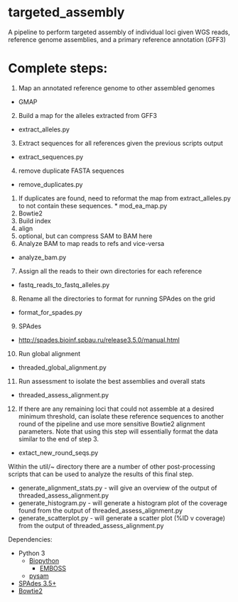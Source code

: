 # targeted_assembly
A pipeline to perform targeted assembly of individual loci given WGS reads, reference genome assemblies, and a primary reference annotation (GFF3)

# Complete steps:
1. Map an annotated reference genome to other assembled genomes
  * GMAP
2. Build a map for the alleles extracted from GFF3
  * extract_alleles.py 
3. Extract sequences for all references given the previous scripts output
  * extract_sequences.py 
4. remove duplicate FASTA sequences
  * remove_duplicates.py
  1. If duplicates are found, need to reformat the map from extract_alleles.py to not contain these sequences.
    * mod_ea_map.py
5. Bowtie2
  1. Build index
  2. align
  3. optional, but can compress SAM to BAM here
6. Analyze BAM to map reads to refs and vice-versa 
  * analyze_bam.py
7. Assign all the reads to their own directories for each reference
  * fastq_reads_to_fastq_alleles.py
8. Rename all the directories to format for running SPAdes on the grid 
  * format_for_spades.py
9. SPAdes
  * http://spades.bioinf.spbau.ru/release3.5.0/manual.html
10. Run global alignment 
  * threaded_global_alignment.py
11. Run assessment to isolate the best assemblies and overall stats
  * threaded_assess_alignment.py
12. If there are any remaining loci that could not assemble at a desired minimum threshold, can isolate these reference sequences to another round of the pipeline and use more sensitive Bowtie2 alignment parameters. Note that using this step will essentially format the data similar to the end of step 3. 
  * extact_new_round_seqs.py

Within the util/~ directory there are a number of other post-processing scripts that can
be used to analyze the results of this final step. 
* generate_alignment_stats.py - will give an overview of the output of threaded_assess_alignment.py
* generate_histogram.py - will generate a histogram plot of the coverage found from the output of threaded_assess_alignment.py
* generate_scatterplot.py - will generate a scatter plot (%ID v coverage) from the output of threaded_assess_alignment.py


Dependencies:
- Python 3
  * [Biopython](https://pypi.python.org/pypi/biopython/1.66)
    * [EMBOSS](http://emboss.open-bio.org/)
  * [pysam](https://pypi.python.org/pypi/pysam)
- [SPAdes 3.5+](http://bioinf.spbau.ru/spades)
- [Bowtie2](http://bowtie-bio.sourceforge.net/bowtie2/index.shtml)
